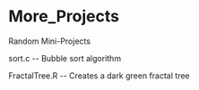# More_Projects
Random Mini-Projects

sort.c -- Bubble sort algorithm


FractalTree.R -- Creates a dark green fractal tree


